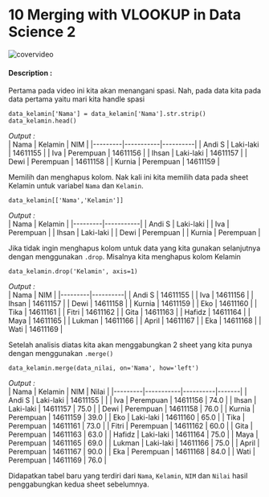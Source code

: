 # 10 Merging with VLOOKUP in Data Science 2

![covervideo](http://bit.ly/makeaicovervideo)

#### **Description :**
Pertama pada video ini kita akan menangani spasi. Nah, pada data kita pada data pertama yaitu mari kita handle spasi
```
data_kelamin['Nama'] = data_kelamin['Nama'].str.strip()
data_kelamin.head()
```
*Output :* <br>
| Nama    | Kelamin   | NIM      |
|---------|-----------|----------|
| Andi  S | Laki-laki | 14611155 |
| Iva     | Perempuan | 14611156 |
| Ihsan   | Laki-laki | 14611157 |
| Dewi    | Perempuan | 14611158 |
| Kurnia  | Perempuan | 14611159 |

Memilih dan menghapus kolom. Nak kali ini kita memilih data pada sheet Kelamin untuk variabel ```Nama``` dan ```Kelamin```. 
```
data_kelamin[['Nama','Kelamin']]
```
*Output :* <br>
| Nama    | Kelamin   |
|---------|-----------|
| Andi  S | Laki-laki |
| Iva     | Perempuan |
| Ihsan   | Laki-laki |
| Dewi    | Perempuan |
| Kurnia  | Perempuan |

Jika tidak ingin menghapus kolom untuk data yang kita gunakan selanjutnya dengan menggunakan ```.drop```. Misalnya kita menghapus kolom Kelamin
```
data_kelamin.drop('Kelamin', axis=1)
```
*Output :* <br>
| Nama    | NIM      |
|---------|----------|
| Andi  S | 14611155 |
| Iva     | 14611156 |
| Ihsan   | 14611157 |
| Dewi    | 14611158 |
| Kurnia  | 14611159 |
| Eko     | 14611160 |
| Tika    | 14611161 |
| Fitri   | 14611162 |
| Gita    | 14611163 |
| Hafidz  | 14611164 |
| Maya    | 14611165 |
| Lukman  | 14611166 |
| April   | 14611167 |
| Eka     | 14611168 |
| Wati    | 14611169 |

Setelah analisis diatas kita akan menggabungkan 2 sheet yang kita punya dengan menggunakan  ```.merge()```
```
data_kelamin.merge(data_nilai, on='Nama', how='left')
````
*Output :* <br>
| Nama    | Kelamin   | NIM      | Nilai |
|---------|-----------|----------|-------|
| Andi  S | Laki-laki | 14611155 |       |
| Iva     | Perempuan | 14611156 | 74.0  |
| Ihsan   | Laki-laki | 14611157 | 75.0  |
| Dewi    | Perempuan | 14611158 | 76.0  |
| Kurnia  | Perempuan | 14611159 | 39.0  |
| Eko     | Laki-laki | 14611160 | 65.0  |
| Tika    | Perempuan | 14611161 | 73.0  |
| Fitri   | Perempuan | 14611162 | 60.0  |
| Gita    | Perempuan | 14611163 | 63.0  |
| Hafidz  | Laki-laki | 14611164 | 75.0  |
| Maya    | Perempuan | 14611165 | 69.0  |
| Lukman  | Laki-laki | 14611166 | 75.0  |
| April   | Perempuan | 14611167 | 90.0  |
| Eka     | Perempuan | 14611168 | 84.0  |
| Wati    | Perempuan | 14611169 | 76.0  |

Didapatkan tabel baru yang terdiri dari ```Nama```, ```Kelamin```, ```NIM``` dan ```Nilai``` hasil penggabungkan kedua sheet sebelumnya. 